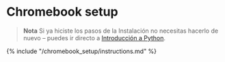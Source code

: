 # Chromebook setup

> **Nota** Si ya hiciste los pasos de la Instalación no necesitas hacerlo de nuevo – puedes ir directo a [Introducción a Python](../python_introduction/README.md).

{% include "/chromebook_setup/instructions.md" %}
